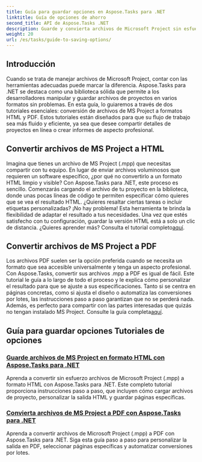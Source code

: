 ```yaml
---
title: Guía para guardar opciones en Aspose.Tasks para .NET
linktitle: Guía de opciones de ahorro
second_title: API de Aspose.Tasks .NET
description: Guarde y convierta archivos de Microsoft Project sin esfuerzo con Aspose.Tasks para .NET. Explore tutoriales sobre cómo exportar a formatos HTML y PDF.
weight: 20
url: /es/tasks/guide-to-saving-options/
---
```

## Introducción

Cuando se trata de manejar archivos de Microsoft Project, contar con las herramientas adecuadas puede marcar la diferencia. Aspose.Tasks para .NET se destaca como una biblioteca sólida que permite a los desarrolladores manipular y guardar archivos de proyectos en varios formatos sin problemas. En esta guía, lo guiaremos a través de dos tutoriales esenciales: conversión de archivos de MS Project a formatos HTML y PDF. Estos tutoriales están diseñados para que su flujo de trabajo sea más fluido y eficiente, ya sea que desee compartir detalles de proyectos en línea o crear informes de aspecto profesional.

## Convertir archivos de MS Project a HTML

Imagina que tienes un archivo de MS Project (.mpp) que necesitas compartir con tu equipo. En lugar de enviar archivos voluminosos que requieren un software específico, ¿por qué no convertirlo a un formato HTML limpio y visible? Con Aspose.Tasks para .NET, este proceso es sencillo. Comenzarás cargando el archivo de tu proyecto en la biblioteca, donde unas pocas líneas de código te permiten especificar cómo quieres que se vea el resultado HTML. ¿Quieres resaltar ciertas tareas o incluir etiquetas personalizadas? ¡No hay problema! Esta herramienta te brinda la flexibilidad de adaptar el resultado a tus necesidades. Una vez que estés satisfecho con tu configuración, guardar la versión HTML está a solo un clic de distancia. ¿Quieres aprender más? Consulta el tutorial completo[aquí](./save-ms-project-files-to-html-format/).

## Convertir archivos de MS Project a PDF

Los archivos PDF suelen ser la opción preferida cuando se necesita un formato que sea accesible universalmente y tenga un aspecto profesional. Con Aspose.Tasks, convertir sus archivos .mpp a PDF es igual de fácil. Este tutorial le guía a lo largo de todo el proceso y le explica cómo personalizar el resultado para que se ajuste a sus especificaciones. Tanto si se centra en páginas concretas, como si ajusta el diseño o automatiza las conversiones por lotes, las instrucciones paso a paso garantizan que no se perderá nada. Además, es perfecto para compartir con las partes interesadas que quizás no tengan instalado MS Project. Consulte la guía completa[aquí](./convert-ms-project-files-to-pdf/).

## Guía para guardar opciones Tutoriales de opciones
### [Guarde archivos de MS Project en formato HTML con Aspose.Tasks para .NET](./save-ms-project-files-to-html-format/)
Aprenda a convertir sin esfuerzo archivos de Microsoft Project (.mpp) a formato HTML con Aspose.Tasks para .NET. Este completo tutorial proporciona instrucciones paso a paso, que incluyen cómo cargar archivos de proyecto, personalizar la salida HTML y guardar páginas específicas.
### [Convierta archivos de MS Project a PDF con Aspose.Tasks para .NET](./convert-ms-project-files-to-pdf/)
Aprenda a convertir archivos de Microsoft Project (.mpp) a PDF con Aspose.Tasks para .NET. Siga esta guía paso a paso para personalizar la salida en PDF, seleccionar páginas específicas y automatizar conversiones por lotes.